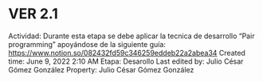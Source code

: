 # VER 2.1

Actividad: Durante esta etapa se debe aplicar la tecnica de desarrollo “Pair programming” apoyándose de la siguiente guía: https://www.notion.so/082432fd59c346259eddeb22a2abea34 
Created time: June 9, 2022 2:10 AM
Etapa: Desarollo
Last edited by: Julio César Gómez González
Property: Julio César Gómez González